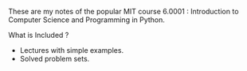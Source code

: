 These are my notes of the popular MIT course 6.0001 : Introduction to Computer Science and Programming in Python.

What is Included ? 
- Lectures with simple examples.
- Solved problem sets.
